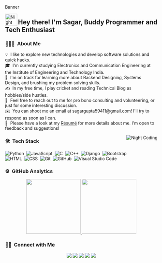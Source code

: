 Banner

<img alt="Night Coding" src="./assets/Hand%20Wave.gif" width='40' align="left"/><h2>Hey there! I'm Sagar,  Buddy Programmer and Tech Enthusiast</h2>

<!-- ## 👋 &nbsp;Hey there! I'm Aditya -->

### 👨🏻‍💻 &nbsp;About Me

💡 &nbsp;I like to explore new technologies and develop software solutions and quick hacks.\
🎓 &nbsp;I'm currently studying Electronics and Communication Engineering at the Institute of Engineering and Technology India.\
🌱 &nbsp;I'm on track for learning more about Backend Designing, Systems Design, and brushing my problem solving skills.\
✍️ &nbsp;In my free time, I play cricket and reading Technical Blog as hobbies/side hustles.\
💬 &nbsp;Feel free to reach out to me for pro bono consulting and volunteering, or just for some interesting discussion.\
✉️ &nbsp;You can shoot me an email at sagargupta59411@gmail.com! I'll try to respond as soon as I can.\
📄 &nbsp;Please have a look at my [Résumé](https://drive.google.com/drive/folders/1NPCFnB-PiQ0ov4Cwa76zC23abHhmEJMb) for more details about me. I'm open to feedback and suggestions!

<img alt="Night Coding" src="https://raw.githubusercontent.com/codesleep-Beperfect/codesleep-Beperfect/master/assets/Night-Coding.gif" align="right"/>

### 🛠 &nbsp;Tech Stack

![Python](https://img.shields.io/badge/-Python-05122A?style=flat&logo=python)&nbsp;
![JavaScript](https://img.shields.io/badge/-JavaScript-05122A?style=flat&logo=javascript)&nbsp;
![C](https://img.shields.io/badge/-C-05122A?style=flat&logo=C&logoColor=A8B9CC)&nbsp;
![C++](https://img.shields.io/badge/-C++-05122A?style=flat&logo=C%2B%2B&logoColor=00599C)&nbsp;
![Django](https://img.shields.io/badge/-Django-05122A?style=flat&logo=django&logoColor=092E20)&nbsp;
![Bootstrap](https://img.shields.io/badge/-Bootstrap-05122A?style=flat&logo=bootstrap&logoColor=563D7C)\
![HTML](https://img.shields.io/badge/-HTML-05122A?style=flat&logo=HTML5)&nbsp;
![CSS](https://img.shields.io/badge/-CSS-05122A?style=flat&logo=CSS3&logoColor=1572B6)&nbsp;
![Git](https://img.shields.io/badge/-Git-05122A?style=flat&logo=git)&nbsp;
![GitHub](https://img.shields.io/badge/-GitHub-05122A?style=flat&logo=github)&nbsp;
![Visual Studio Code](https://img.shields.io/badge/-Visual%20Studio%20Code-05122A?style=flat&logo=visual-studio-code&logoColor=007ACC)&nbsp;

### ⚙️ &nbsp;GitHub Analytics

<p align="center">
<a href="https://github.com/codesleep-Beperfect">
  <img height="180em" src="https://github-readme-stats-eight-theta.vercel.app/api?username=codesleep-Beperfect&show_icons=true&theme=algolia&include_all_commits=true&count_private=true"/>
  <img height="180em" src="https://github-readme-stats-eight-theta.vercel.app/api/top-langs/?username=codesleep-Beperfect&layout=compact&langs_count=8&theme=algolia"/>
</a>
</p>

### 🤝🏻 &nbsp;Connect with Me

<p align="center">
<!-- <a href="https://www.adityavsingh.com"><img src="https://img.shields.io/badge/-adityavsingh.com-3423A6?style=flat&logo=Google-Chrome&logoColor=white"/></a> -->
<a href="https://www.linkedin.com/in/sagar-gupta-12b947241/"><img src="https://img.shields.io/badge/-Sagar%20Gupta-0077B5?style=flat&logo=Linkedin&logoColor=white"/></a>
<a href="mailto:sagargupta59411@gmail.com"><img src="https://img.shields.io/badge/-sagargupta59411@gmail.com-D14836?style=flat&logo=Gmail&logoColor=white"/></a>
<a href="https://www.codechef.com/users/sg1512/"><img src="https://img.shields.io/badge/Codechef-%23B92B27.svg?&style=for-the-badge&logo=Codechef&logoColor=white"/></a>
<a href="https://codeforces.com/profile/sagar_20/"><img src="https://img.shields.io/badge/Codeforces-445f9d?style=for-the-badge&logo=Codeforces&logoColor=white"/></a>
<a href="https://leetcode.com/sg1512/"><img src="https://img.shields.io/badge/-LeetCode-FFA116?style=for-the-badge&logo=LeetCode&logoColor=black"/></a>
</p>
